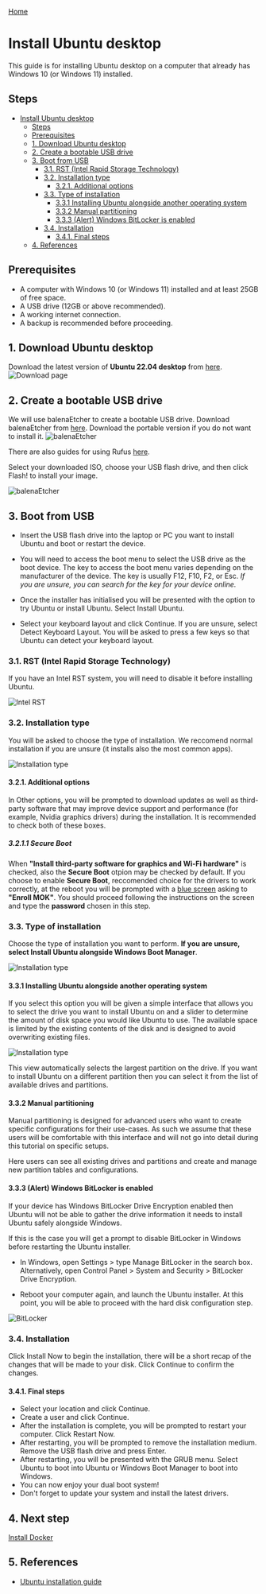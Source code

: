 [Home](../index.md)

# Install Ubuntu desktop

This guide is for installing Ubuntu desktop on a computer that already has Windows 10 (or Windows 11) installed.

## Steps

- [Install Ubuntu desktop](#install-ubuntu-desktop)
  - [Steps](#steps)
  - [Prerequisites](#prerequisites)
  - [1. Download Ubuntu desktop](#1-download-ubuntu-desktop)
  - [2. Create a bootable USB drive](#2-create-a-bootable-usb-drive)
  - [3. Boot from USB](#3-boot-from-usb)
    - [3.1. RST (Intel Rapid Storage Technology)](#31-rst-intel-rapid-storage-technology)
    - [3.2. Installation type](#32-installation-type)
      - [3.2.1. Additional options](#321-additional-options)
    - [3.3. Type of installation](#33-type-of-installation)
      - [3.3.1 Installing Ubuntu alongside another operating system](#331-installing-ubuntu-alongside-another-operating-system)
      - [3.3.2 Manual partitioning](#332-manual-partitioning)
      - [3.3.3 (Alert) Windows BitLocker is enabled](#333-alert-windows-bitlocker-is-enabled)
    - [3.4. Installation](#34-installation)
      - [3.4.1. Final steps](#341-final-steps)
  - [4. References](#4-references)

## Prerequisites

- A computer with Windows 10 (or Windows 11) installed and at least 25GB of free space.
- A USB drive (12GB or above recommended).
- A working internet connection.
- A backup is recommended before proceeding.

## 1. Download Ubuntu desktop

Download the latest version of **Ubuntu 22.04 desktop** from [here](https://ubuntu.com/download/desktop).
![Download page](./images/download_page.PNG)

## 2. Create a bootable USB drive

We will use balenaEtcher to create a bootable USB drive. Download balenaEtcher from [here](https://www.balena.io/etcher/).
Download the portable version if you do not want to install it.
![balenaEtcher](./images/download_etcher.PNG)

There are also guides for using Rufus [here](https://ubuntu.com/tutorials/create-a-usb-stick-on-windows#1-overview).

Select your downloaded ISO, choose your USB flash drive, and then click Flash! to install your image.

![balenaEtcher](./images/balenaEtcher.PNG)

## 3. Boot from USB

- Insert the USB flash drive into the laptop or PC you want to install Ubuntu and boot or restart the device.

- You will need to access the boot menu to select the USB drive as the boot device. The key to access the boot menu varies depending on the manufacturer of the device.
The key is usually F12, F10, F2, or Esc.
*If you are unsure, you can search for the key for your device online.*
- Once the installer has initialised you will be presented with the option to try Ubuntu or install Ubuntu. Select Install Ubuntu.
- Select your keyboard layout and click Continue. If you are unsure, select Detect Keyboard Layout. You will be asked to press a few keys so that Ubuntu can detect your keyboard layout.

### 3.1. RST (Intel Rapid Storage Technology)

If you have an Intel RST system, you will need to disable it before installing Ubuntu.

![Intel RST](./images/intel_rst.PNG)

### 3.2. Installation type

You will be asked to choose the type of installation. We reccomend normal installation if you are unsure (it installs also the most common apps).

![Installation type](./images/installation_type.PNG)

#### 3.2.1. Additional options

In Other options, you will be prompted to download updates as well as third-party software that may improve device support and performance (for example, Nvidia graphics drivers) during the installation. It is recommended to check both of these boxes.

##### 3.2.1.1 Secure Boot
When __"Install third-party software for graphics and Wi-Fi hardware"__ is checked, also the __Secure Boot__ otpion may be checked by default. If you choose to enable __Secure Boot__, reccomended choice for the drivers to work correctly, at the reboot you will be prompted with a [blue screen](https://raw.githubusercontent.com/wiki/hakuna-m/wubiuefi/images/MOK-Perform-Enroll.png) asking to __"Enroll MOK"__. You should proceed following the instructions on the screen and type the __password__ chosen in this step.

### 3.3. Type of installation

Choose the type of installation you want to perform. **If you are unsure, select Install Ubuntu alongside Windows Boot Manager**.

![Installation type](./images/installation_type2.png)

#### 3.3.1 Installing Ubuntu alongside another operating system

If you select this option you will be given a simple interface that allows you to select the drive you want to install Ubuntu on and a slider to determine the amount of disk space you would like Ubuntu to use. The available space is limited by the existing contents of the disk and is designed to avoid overwriting existing files.

![Installation type](./images/installation_alongside_win.png)

This view automatically selects the largest partition on the drive. If you want to install Ubuntu on a different partition then you can select it from the list of available drives and partitions.

#### 3.3.2 Manual partitioning

Manual partitioning is designed for advanced users who want to create specific configurations for their use-cases. As such we assume that these users will be comfortable with this interface and will not go into detail during this tutorial on specific setups.

Here users can see all existing drives and partitions and create and manage new partition tables and configurations.

#### 3.3.3 (Alert) Windows BitLocker is enabled

If your device has Windows BitLocker Drive Encryption enabled then Ubuntu will not be able to gather the drive information it needs to install Ubuntu safely alongside Windows.

If this is the case you will get a prompt to disable BitLocker in Windows before restarting the Ubuntu installer.

- In Windows, open Settings > type Manage BitLocker in the search box.  Alternatively, open Control Panel > System and Security > BitLocker Drive   Encryption.

- Reboot your computer again, and launch the Ubuntu installer. At this point, you will be able to proceed with the hard disk configuration step.

![BitLocker](./images/bitlocker.png)

### 3.4. Installation

Click Install Now to begin the installation, there will be a short recap of the changes that will be made to your disk. Click Continue to confirm the changes.

#### 3.4.1. Final steps

- Select your location and click Continue.
- Create a user and click Continue.
- After the installation is complete, you will be prompted to restart your computer. Click Restart Now.
- After restarting, you will be prompted to remove the installation medium. Remove the USB flash drive and press Enter.
- After restarting, you will be presented with the GRUB menu. Select Ubuntu to boot into Ubuntu or Windows Boot Manager to boot into Windows.
- You can now enjoy your dual boot system!
- Don't forget to update your system and install the latest drivers.

## 4. Next step

[Install Docker](./docker_installation.md)

## 5. References

- [Ubuntu installation guide](https://ubuntu.com/tutorials/install-ubuntu-desktop#1-overview)


  